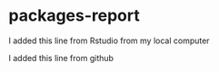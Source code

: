 # packages-report

I added this line from Rstudio from my local computer

I added this line from github
